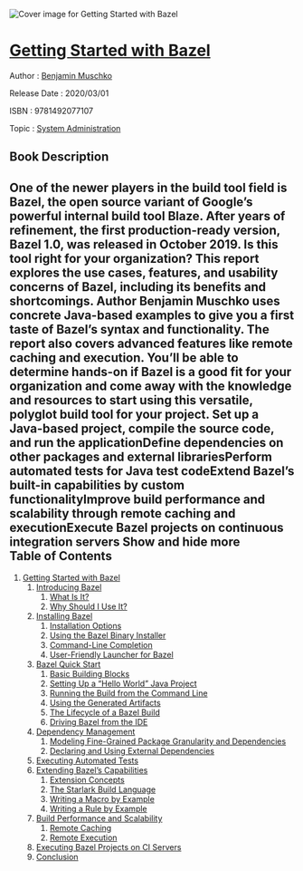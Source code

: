 ![Cover image for Getting Started with Bazel](https://imgdetail.ebookreading.net/cover/cover/20200215/EB9781492077107.jpg)

[Getting Started with Bazel](https://ebookreading.net/view/book/Getting+Started+with+Bazel-EB9781492077107_1.html "Getting Started with Bazel")
====================================================================================================================

Author : [Benjamin Muschko](https://ebookreading.net/search/author/Benjamin+Muschko)

Release Date : 2020/03/01

ISBN : 9781492077107

Topic : [System Administration](https://ebookreading.net/search/category/system-administration)

Book Description
-----------------

 One of the newer players in the build tool field is Bazel, the open source variant of Google’s powerful internal build tool Blaze. After years of refinement, the first production-ready version, Bazel 1.0, was released in October 2019. Is this tool right for your organization? This report explores the use cases, features, and usability concerns of Bazel, including its benefits and shortcomings.
Author Benjamin Muschko uses concrete Java-based examples to give you a first taste of Bazel’s syntax and functionality. The report also covers advanced features like remote caching and execution. You’ll be able to determine hands-on if Bazel is a good fit for your organization and come away with the knowledge and resources to start using this versatile, polyglot build tool for your project.
Set up a Java-based project, compile the source code, and run the applicationDefine dependencies on other packages and external librariesPerform automated tests for Java test codeExtend Bazel’s built-in capabilities by custom functionalityImprove build performance and scalability through remote caching and executionExecute Bazel projects on continuous integration servers        Show and hide more                
Table of Contents
-----------------

1. [Getting Started with Bazel](https://ebookreading.net/view/book/Getting+Started+with+Bazel-EB9781492077107_4.html#idm45382796403400)
    1. [Introducing Bazel](https://ebookreading.net/view/book/Getting+Started+with+Bazel-EB9781492077107_4.html#introducing_bazel)
        1. [What Is It?](https://ebookreading.net/view/book/Getting+Started+with+Bazel-EB9781492077107_4.html#what_is_it)
        1. [Why Should I Use It?](https://ebookreading.net/view/book/Getting+Started+with+Bazel-EB9781492077107_4.html#why_should_i_use_it)
    1. [Installing Bazel](https://ebookreading.net/view/book/Getting+Started+with+Bazel-EB9781492077107_4.html#installing_bazel)
        1. [Installation Options](https://ebookreading.net/view/book/Getting+Started+with+Bazel-EB9781492077107_4.html#installation_option)
        1. [Using the Bazel Binary Installer](https://ebookreading.net/view/book/Getting+Started+with+Bazel-EB9781492077107_4.html#using_the_bazel_bin)
        1. [Command-Line Completion](https://ebookreading.net/view/book/Getting+Started+with+Bazel-EB9781492077107_4.html#command_line_comple)
        1. [User-Friendly Launcher for Bazel](https://ebookreading.net/view/book/Getting+Started+with+Bazel-EB9781492077107_4.html#user_friendly_launc)
    1. [Bazel Quick Start](https://ebookreading.net/view/book/Getting+Started+with+Bazel-EB9781492077107_4.html#bazel_quick_start)
        1. [Basic Building Blocks](https://ebookreading.net/view/book/Getting+Started+with+Bazel-EB9781492077107_4.html#basic_building_bloc)
        1. [Setting Up a “Hello World” Java Project](https://ebookreading.net/view/book/Getting+Started+with+Bazel-EB9781492077107_4.html#setting_up_a_hello_)
        1. [Running the Build from the Command Line](https://ebookreading.net/view/book/Getting+Started+with+Bazel-EB9781492077107_4.html#running_the_build_f)
        1. [Using the Generated Artifacts](https://ebookreading.net/view/book/Getting+Started+with+Bazel-EB9781492077107_4.html#using_the_generated)
        1. [The Lifecycle of a Bazel Build](https://ebookreading.net/view/book/Getting+Started+with+Bazel-EB9781492077107_4.html#the_lifecycle_of_a_)
        1. [Driving Bazel from the IDE](https://ebookreading.net/view/book/Getting+Started+with+Bazel-EB9781492077107_4.html#driving_bazel_from_)
    1. [Dependency Management](https://ebookreading.net/view/book/Getting+Started+with+Bazel-EB9781492077107_4.html#dependency_manageme)
        1. [Modeling Fine-Grained Package Granularity and Dependencies](https://ebookreading.net/view/book/Getting+Started+with+Bazel-EB9781492077107_4.html#modeling_fine_grain)
        1. [Declaring and Using External Dependencies](https://ebookreading.net/view/book/Getting+Started+with+Bazel-EB9781492077107_4.html#declaring_and_using)
    1. [Executing Automated Tests](https://ebookreading.net/view/book/Getting+Started+with+Bazel-EB9781492077107_4.html#executing_automated)
    1. [Extending Bazel’s Capabilities](https://ebookreading.net/view/book/Getting+Started+with+Bazel-EB9781492077107_4.html#extending_bazel_s_c)
        1. [Extension Concepts](https://ebookreading.net/view/book/Getting+Started+with+Bazel-EB9781492077107_4.html#extension_concepts)
        1. [The Starlark Build Language](https://ebookreading.net/view/book/Getting+Started+with+Bazel-EB9781492077107_4.html#the_starlark_build_)
        1. [Writing a Macro by Example](https://ebookreading.net/view/book/Getting+Started+with+Bazel-EB9781492077107_4.html#writing_a_macro_by_)
        1. [Writing a Rule by Example](https://ebookreading.net/view/book/Getting+Started+with+Bazel-EB9781492077107_4.html#writing_a_rule_by_e)
    1. [Build Performance and Scalability](https://ebookreading.net/view/book/Getting+Started+with+Bazel-EB9781492077107_4.html#build_performance_a)
        1. [Remote Caching](https://ebookreading.net/view/book/Getting+Started+with+Bazel-EB9781492077107_4.html#remote_caching)
        1. [Remote Execution](https://ebookreading.net/view/book/Getting+Started+with+Bazel-EB9781492077107_4.html#remote_execution)
    1. [Executing Bazel Projects on CI Servers](https://ebookreading.net/view/book/Getting+Started+with+Bazel-EB9781492077107_4.html#executing_bazel_pro)
    1. [Conclusion](https://ebookreading.net/view/book/Getting+Started+with+Bazel-EB9781492077107_4.html#conclusion)
